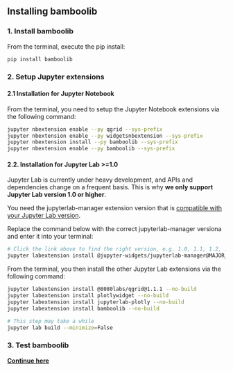 ## Installing bamboolib

### 1. Install bamboolib

From the terminal, execute the pip install:
```bash
pip install bamboolib
```

### 2. Setup Jupyter extensions

#### 2.1 Installation for Jupyter Notebook

From the terminal, you need to setup the Jupyter Notebook extensions via the following command:

```bash
jupyter nbextension enable --py qgrid --sys-prefix
jupyter nbextension enable --py widgetsnbextension --sys-prefix
jupyter nbextension install --py bamboolib --sys-prefix
jupyter nbextension enable --py bamboolib --sys-prefix
```

#### 2.2. Installation for Jupyter Lab >=1.0

Jupyter Lab is currently under heavy development, and APIs and dependencies change on a frequent basis. This is why **we only support Jupyter Lab version 1.0 or higher**.

You need the jupyterlab-manager extension version that is [compatible with your Jupyter Lab version](https://github.com/jupyter-widgets/ipywidgets/tree/jupyterlab_branch/packages/jupyterlab-manager#version-compatibility).

Replace the command below with the correct jupyterlab-manager versiona and enter it into your terminal:

```bash
# Click the link above to find the right version, e.g. 1.0, 1.1, 1.2, ...
jupyter labextension install @jupyter-widgets/jupyterlab-manager@MAJOR_VERSION.MINOR_VERSION --no-build
```

From the terminal, you then install the other Jupyter Lab extensions via the following command:

```bash
jupyter labextension install @8080labs/qgrid@1.1.1 --no-build
jupyter labextension install plotlywidget --no-build
jupyter labextension install jupyterlab-plotly --no-build
jupyter labextension install bamboolib --no-build

# This step may take a while
jupyter lab build --minimize=False
```

### 3. Test bamboolib

__[Continue here](https://github.com/tkrabel/bamboolib/blob/jupyterlab_branch/installation/bamboolib_test_run/without_virtual_environment.md#test-the-library)__
